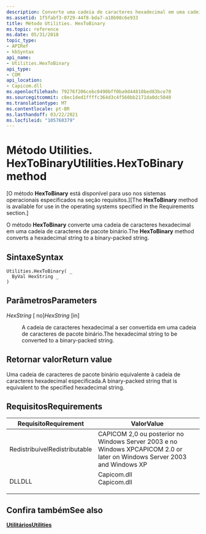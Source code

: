 ```yaml
---
description: Converte uma cadeia de caracteres hexadecimal em uma cadeia de caracteres de pacote binário.
ms.assetid: 1f5fabf3-0729-44f8-bda7-a10b98c6e933
title: Método Utilities. HexToBinary
ms.topic: reference
ms.date: 05/31/2018
topic_type:
- APIRef
- kbSyntax
api_name:
- Utilities.HexToBinary
api_type:
- COM
api_location:
- Capicom.dll
ms.openlocfilehash: 79276f206cebc0490bff0ba9d44810bed83bce70
ms.sourcegitcommit: c8ec1ded1ffffc364d3c4f560bb2171da0dc5040
ms.translationtype: MT
ms.contentlocale: pt-BR
ms.lasthandoff: 03/22/2021
ms.locfileid: "105760379"
---
```

# <a name="utilitieshextobinary-method"></a><span data-ttu-id="8cfb3-103">Método Utilities. HexToBinary</span><span class="sxs-lookup"><span data-stu-id="8cfb3-103">Utilities.HexToBinary method</span></span>

<span data-ttu-id="8cfb3-104">\[O método **HexToBinary** está disponível para uso nos sistemas operacionais especificados na seção requisitos.\]</span><span class="sxs-lookup"><span data-stu-id="8cfb3-104">\[The **HexToBinary** method is available for use in the operating systems specified in the Requirements section.\]</span></span>

<span data-ttu-id="8cfb3-105">O método **HexToBinary** converte uma cadeia de caracteres hexadecimal em uma cadeia de caracteres de pacote binário.</span><span class="sxs-lookup"><span data-stu-id="8cfb3-105">The **HexToBinary** method converts a hexadecimal string to a binary-packed string.</span></span>

## <a name="syntax"></a><span data-ttu-id="8cfb3-106">Sintaxe</span><span class="sxs-lookup"><span data-stu-id="8cfb3-106">Syntax</span></span>


```VB
Utilities.HexToBinary( _
  ByVal HexString _
)
```



## <a name="parameters"></a><span data-ttu-id="8cfb3-107">Parâmetros</span><span class="sxs-lookup"><span data-stu-id="8cfb3-107">Parameters</span></span>

<dl> <dt>

<span data-ttu-id="8cfb3-108">*HexString* \[ no\]</span><span class="sxs-lookup"><span data-stu-id="8cfb3-108">*HexString* \[in\]</span></span>
</dt> <dd>

<span data-ttu-id="8cfb3-109">A cadeia de caracteres hexadecimal a ser convertida em uma cadeia de caracteres de pacote binário.</span><span class="sxs-lookup"><span data-stu-id="8cfb3-109">The hexadecimal string to be converted to a binary-packed string.</span></span>

</dd> </dl>

## <a name="return-value"></a><span data-ttu-id="8cfb3-110">Retornar valor</span><span class="sxs-lookup"><span data-stu-id="8cfb3-110">Return value</span></span>

<span data-ttu-id="8cfb3-111">Uma cadeia de caracteres de pacote binário equivalente à cadeia de caracteres hexadecimal especificada.</span><span class="sxs-lookup"><span data-stu-id="8cfb3-111">A binary-packed string that is equivalent to the specified hexadecimal string.</span></span>

## <a name="requirements"></a><span data-ttu-id="8cfb3-112">Requisitos</span><span class="sxs-lookup"><span data-stu-id="8cfb3-112">Requirements</span></span>



| <span data-ttu-id="8cfb3-113">Requisito</span><span class="sxs-lookup"><span data-stu-id="8cfb3-113">Requirement</span></span> | <span data-ttu-id="8cfb3-114">Valor</span><span class="sxs-lookup"><span data-stu-id="8cfb3-114">Value</span></span> |
|----------------------------|----------------------------------------------------------------------------------------|
| <span data-ttu-id="8cfb3-115">Redistribuível</span><span class="sxs-lookup"><span data-stu-id="8cfb3-115">Redistributable</span></span><br/> | <span data-ttu-id="8cfb3-116">CAPICOM 2,0 ou posterior no Windows Server 2003 e no Windows XP</span><span class="sxs-lookup"><span data-stu-id="8cfb3-116">CAPICOM 2.0 or later on Windows Server 2003 and Windows XP</span></span><br/>                  |
| <span data-ttu-id="8cfb3-117">DLL</span><span class="sxs-lookup"><span data-stu-id="8cfb3-117">DLL</span></span><br/>             | <dl> <span data-ttu-id="8cfb3-118"><dt>Capicom.dll</dt></span><span class="sxs-lookup"><span data-stu-id="8cfb3-118"><dt>Capicom.dll</dt></span></span> </dl> |



## <a name="see-also"></a><span data-ttu-id="8cfb3-119">Confira também</span><span class="sxs-lookup"><span data-stu-id="8cfb3-119">See also</span></span>

<dl> <dt>

[<span data-ttu-id="8cfb3-120">**Utilitários**</span><span class="sxs-lookup"><span data-stu-id="8cfb3-120">**Utilities**</span></span>](utilities.md)
</dt> </dl>

 

 




